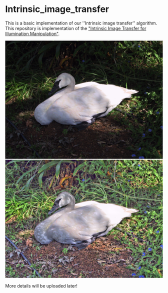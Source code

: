 # Intrinsic_image_transfer

This is a basic implementation of our ''Intrinsic image transfer'' algorithm. 
This repository is implementation of the ["Intrinsic Image Transfer for Illumination Manipulation"](https://arxiv.org/abs/2107.00704).

<center><img src="./swan_src.png"></center>
<center><img src="./swan_clahe.png"></center>


More details will be uploaded later!
